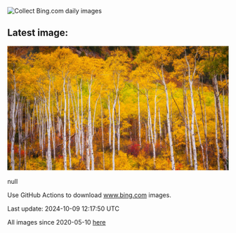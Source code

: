 ![Collect Bing.com daily images](https://github.com/counter2015/bing-daily-images/workflows/Collect%20Bing.com%20daily%20images/badge.svg)
## Latest image:
![](images/AspensColorado.jpg)

null

Use GitHub Actions to download www.bing.com images.

Last update: 2024-10-09 12:17:50 UTC

All images since 2020-05-10 [here](https://github.com/counter2015/bing-daily-images/tree/master/images)
